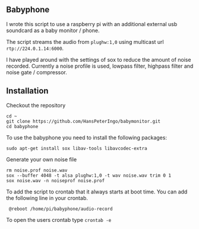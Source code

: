 Babyphone
---------------

I wrote this script to use a raspberry pi with an additional external usb soundcard as a baby monitor / phone.

The script streams the audio from `plughw:1,0` using multicast url `rtp://224.0.1.14:6000`.

I have played around with the settings of sox to reduce the amount of noise recorded. Currently a noise profile is used, lowpass filter, highpass filter and noise gate / compressor. 

Installation
---------------

Checkout the repository
    
    cd ~
    git clone https://github.com/HansPeterIngo/babymonitor.git
    cd babyphone

To use the babyphone you need to install the following packages:

    sudo apt-get install sox libav-tools libavcodec-extra

Generate your own noise file

    rm noise.prof noise.wav
    sox --buffer 4048 -t alsa plughw:1,0 -t wav noise.wav trim 0 1
    sox noise.wav -n noiseprof noise.prof

To add the script to crontab that it always starts at boot time. You can add the following line in your crontab.

     @reboot /home/pi/babyphone/audio-record

To open the users crontab type `crontab -e`

